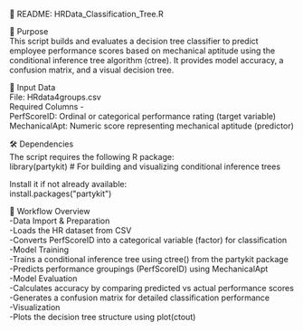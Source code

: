 📄 README: HRData_Classification_Tree.R  

📌 Purpose  
This script builds and evaluates a decision tree classifier to predict employee performance scores based on mechanical aptitude using the conditional inference tree algorithm (ctree). It provides model accuracy, a confusion matrix, and a visual decision tree.

📂 Input Data  
File: HRdata4groups.csv  
Required Columns -  
PerfScoreID: Ordinal or categorical performance rating (target variable)  
MechanicalApt: Numeric score representing mechanical aptitude (predictor)  

🛠️ Dependencies  
The script requires the following R package:  
library(partykit)  # For building and visualizing conditional inference trees  

Install it if not already available:  
install.packages("partykit")

🔄 Workflow Overview  
-Data Import & Preparation  
-Loads the HR dataset from CSV  
-Converts PerfScoreID into a categorical variable (factor) for classification  
-Model Training  
-Trains a conditional inference tree using ctree() from the partykit package  
-Predicts performance groupings (PerfScoreID) using MechanicalApt  
-Model Evaluation  
-Calculates accuracy by comparing predicted vs actual performance scores  
-Generates a confusion matrix for detailed classification performance  
-Visualization  
-Plots the decision tree structure using plot(ctout)  
